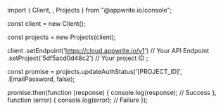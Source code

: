 import { Client, , Projects } from "@appwrite.io/console";

const client = new Client();

const projects = new Projects(client);

client
    .setEndpoint('https://cloud.appwrite.io/v1') // Your API Endpoint
    .setProject('5df5acd0d48c2') // Your project ID
;

const promise = projects.updateAuthStatus('[PROJECT_ID]', .EmailPassword, false);

promise.then(function (response) {
    console.log(response); // Success
}, function (error) {
    console.log(error); // Failure
});